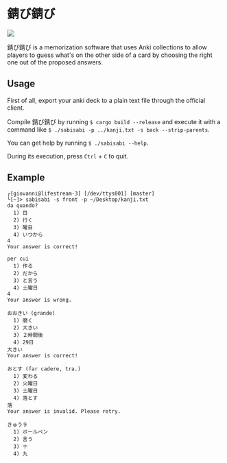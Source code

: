 錆び錆び
=======
[![](https://meritbadge.herokuapp.com/sabisabi)](https://crates.io/crates/sabisabi)

錆び錆び is a memorization software that uses Anki collections to allow players to
guess what's on the other side of a card by choosing the right one out of the proposed answers.

Usage
-----
First of all, export your anki deck to a plain text file through the official client.

Compile 錆び錆び by running `$ cargo build --release` and execute it with a command
like `$ ./sabisabi -p ../kanji.txt -s back --strip-parents`.

You can get help by running `$ ./sabisabi --help`.

During its execution, press `Ctrl` + `C` to quit.

Example
-------
```
┌[giovanni@lifestream-3] [/dev/ttys001] [master]
└[~]> sabisabi -s front -p ~/Desktop/kanji.txt
da quando?
  1) 目
  2) 行く
  3) 曜日
  4) いつから
4
Your answer is correct!

per cui
  1) 作る
  2) だから
  3) と言う
  4) 土曜日
4
Your answer is wrong.

おおきい (grande)
  1) 磨く
  2) 大きい
  3) ２時間後
  4) 29日
大きい
Your answer is correct!

おとす (far cadere, tra.)
  1) 変わる
  2) 火曜日
  3) 土曜日
  4) 落とす
落
Your answer is invalid. Please retry.

きゅう９
  1) ボールペン
  2) 言う
  3) 十
  4) 九
```
